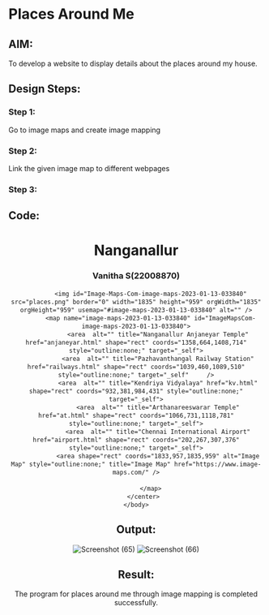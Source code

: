 # Places Around Me
## AIM:
To develop a website to display details about the places around my house.

## Design Steps:

### Step 1:
Go to image maps and create image mapping
### Step 2:
Link the given image map to different webpages
### Step 3:

## Code:

<!DOCTYPE html>
<html lang="en">
    <head>
        <title>My City</title>
    </head>
    <body>
        <h1 align="center">
            <font colour="red"><b>Nanganallur</b></font>
        </h1>
        <h3 align="center">
            <font colour="blue"><b>Vanitha S(22008870)</b></font>
        </h3>
        <center>
                   
            <img id="Image-Maps-Com-image-maps-2023-01-13-033840" src="places.png" border="0" width="1835" height="959" orgWidth="1835" orgHeight="959" usemap="#image-maps-2023-01-13-033840" alt="" />
            <map name="image-maps-2023-01-13-033840" id="ImageMapsCom-image-maps-2023-01-13-033840">
                <area  alt="" title="Nanganallur Anjaneyar Temple" href="anjaneyar.html" shape="rect" coords="1358,664,1408,714" style="outline:none;" target="_self">
                <area  alt="" title="Pazhavanthangal Railway Station" href="railways.html" shape="rect" coords="1039,460,1089,510" style="outline:none;" target="_self"     />
                <area  alt="" title="Kendriya Vidyalaya" href="kv.html" shape="rect" coords="932,381,984,431" style="outline:none;" target="_self">
                <area  alt="" title="Arthanareeswarar Temple" href="at.html" shape="rect" coords="1066,731,1118,781" style="outline:none;" target="_self">
                <area  alt="" title="Chennai International Airport" href="airport.html" shape="rect" coords="202,267,307,376" style="outline:none;" target="_self">
                <area shape="rect" coords="1833,957,1835,959" alt="Image Map" style="outline:none;" title="Image Map" href="https://www.image-maps.com/" />
                
            </map>
        </center>
    </body>
</html>

## Output:
![Screenshot (65)](https://user-images.githubusercontent.com/119557985/213358852-56f14000-13fb-41e4-be4e-a1cd8fb494d2.png)
![Screenshot (66)](https://user-images.githubusercontent.com/119557985/213358942-e6e26a3d-aa49-49d5-bcdb-03b5462ff470.png)

## Result:
The program for places around me through image mapping is completed successfully.
